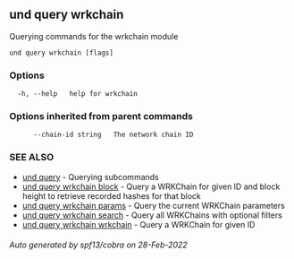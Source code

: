 ## und query wrkchain

Querying commands for the wrkchain module

```
und query wrkchain [flags]
```

### Options

```
  -h, --help   help for wrkchain
```

### Options inherited from parent commands

```
      --chain-id string   The network chain ID
```

### SEE ALSO

* [und query](und_query.md)	 - Querying subcommands
* [und query wrkchain block](und_query_wrkchain_block.md)	 - Query a WRKChain for given ID and block height to retrieve recorded hashes for that block
* [und query wrkchain params](und_query_wrkchain_params.md)	 - Query the current WRKChain parameters
* [und query wrkchain search](und_query_wrkchain_search.md)	 - Query all WRKChains with optional filters
* [und query wrkchain wrkchain](und_query_wrkchain_wrkchain.md)	 - Query a WRKChain for given ID

###### Auto generated by spf13/cobra on 28-Feb-2022
